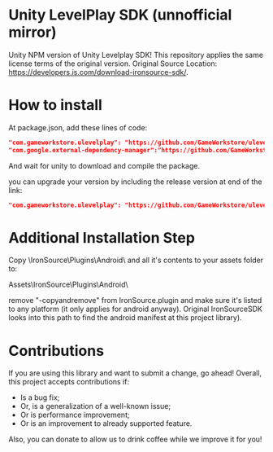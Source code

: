 # Unity LevelPlay SDK (unnofficial mirror)

Unity NPM version of Unity Levelplay SDK! This repository applies the same license terms of the original version.
Original Source Location: https://developers.is.com/download-ironsource-sdk/.

# How to install

At package.json, add these lines of code:
```json
"com.gameworkstore.ulevelplay": "https://github.com/GameWorkstore/ulevelplaysdk.git#7.2.7"
"com.google.external-dependency-manager":"https://github.com/GameWorkstore/com.google.external-dependency-manager.git#1.2.175",
```

And wait for unity to download and compile the package.

you can upgrade your version by including the release version at end of the link:
```json
"com.gameworkstore.ulevelplay": "https://github.com/GameWorkstore/ulevelplaysdk.git#7.2.7"
```

# Additional Installation Step

Copy \IronSource\Plugins\Android\ and all it's contents to your assets folder to:

Assets\IronSource\Plugins\Android\

remove "-copyandremove" from IronSource.plugin and make sure it's listed to any platform
(it only applies for android anyway). Original IronSourceSDK looks into this path to find
the android manifest at this project library).

# Contributions

If you are using this library and want to submit a change, go ahead! Overall, this project accepts contributions if:
- Is a bug fix;
- Or, is a generalization of a well-known issue;
- Or is performance improvement;
- Or is an improvement to already supported feature.

Also, you can donate to allow us to drink coffee while we improve it for you!
